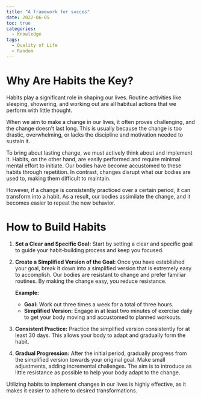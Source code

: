 ```yaml
---
title: "A framework for succes"
date: 2022-06-05
toc: true
categories:
  - Knowledge
tags:
  - Quality of Life
  - Random
---
```



# Why Are Habits the Key?

Habits play a significant role in shaping our lives. Routine activities like sleeping, showering, and working out are all habitual actions that we perform with little thought.

When we aim to make a change in our lives, it often proves challenging, and the change doesn’t last long. This is usually because the change is too drastic, overwhelming, or lacks the discipline and motivation needed to sustain it.

To bring about lasting change, we must actively think about and implement it. Habits, on the other hand, are easily performed and require minimal mental effort to initiate. Our bodies have become accustomed to these habits through repetition. In contrast, changes disrupt what our bodies are used to, making them difficult to maintain.

However, if a change is consistently practiced over a certain period, it can transform into a habit. As a result, our bodies assimilate the change, and it becomes easier to repeat the new behavior.

# How to Build Habits

1. **Set a Clear and Specific Goal:** Start by setting a clear and specific goal to guide your habit-building process and keep you focused.

2. **Create a Simplified Version of the Goal:** Once you have established your goal, break it down into a simplified version that is extremely easy to accomplish. Our bodies are resistant to change and prefer familiar routines. By making the change easy, you reduce resistance.

   **Example:**
   - **Goal:** Work out three times a week for a total of three hours.
   - **Simplified Version:** Engage in at least two minutes of exercise daily to get your body moving and accustomed to planned workouts.

3. **Consistent Practice:** Practice the simplified version consistently for at least 30 days. This allows your body to adapt and gradually form the habit.

4. **Gradual Progression:** After the initial period, gradually progress from the simplified version towards your original goal. Make small adjustments, adding incremental challenges. The aim is to introduce as little resistance as possible to help your body adapt to the change.

Utilizing habits to implement changes in our lives is highly effective, as it makes it easier to adhere to desired transformations.


